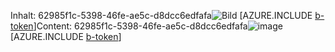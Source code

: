 <span data-ttu-id="0bd94-101">Inhalt: 62985f1c-5398-46fe-ae5c-d8dcc6edfafa![Bild](2aeb3ca2-387a-4a93-bc16-a7644e4b71a5.png)
[AZURE.INCLUDE [b-token](d9717ff9-92be-4bba-99ca-38ffdcc6532d.md)]</span><span class="sxs-lookup"><span data-stu-id="0bd94-101">Content: 62985f1c-5398-46fe-ae5c-d8dcc6edfafa![image](2aeb3ca2-387a-4a93-bc16-a7644e4b71a5.png)
[AZURE.INCLUDE [b-token](d9717ff9-92be-4bba-99ca-38ffdcc6532d.md)]</span></span>
